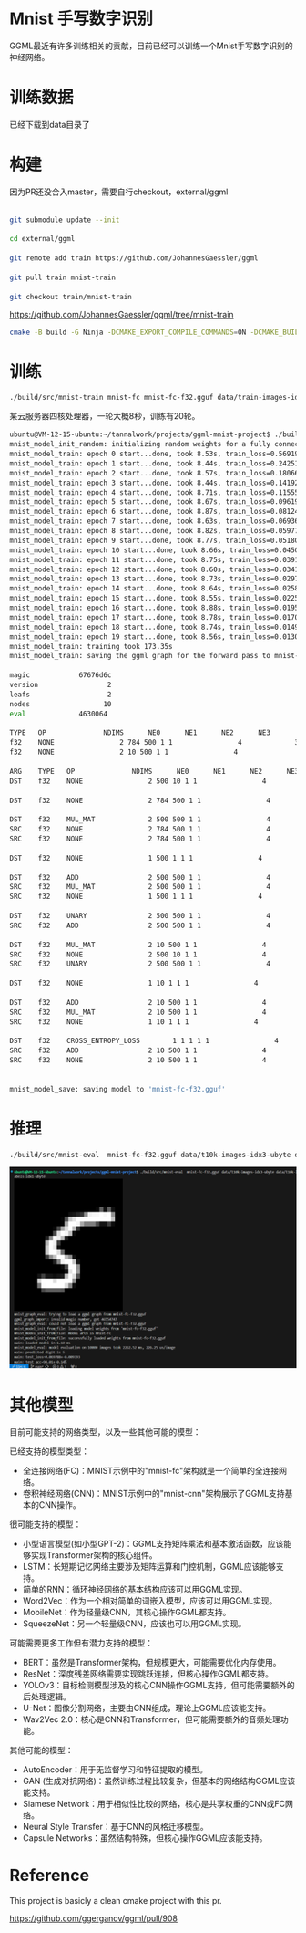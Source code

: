 # Mnist 手写数字识别

GGML最近有许多训练相关的贡献，目前已经可以训练一个Mnist手写数字识别的神经网络。

# 训练数据

已经下载到data目录了

# 构建

因为PR还没合入master，需要自行checkout，external/ggml

```bash

git submodule update --init

cd external/ggml

git remote add train https://github.com/JohannesGaessler/ggml

git pull train mnist-train

git checkout train/mnist-train

```

https://github.com/JohannesGaessler/ggml/tree/mnist-train


```bash
cmake -B build -G Ninja -DCMAKE_EXPORT_COMPILE_COMMANDS=ON -DCMAKE_BUILD_TYPE='Release'
```


# 训练

```bash
./build/src/mnist-train mnist-fc mnist-fc-f32.gguf data/train-images-idx3-ubyte data/train-labels-idx1-ubyte
```

某云服务器四核处理器，一轮大概8秒，训练有20轮。

```bash
ubuntu@VM-12-15-ubuntu:~/tannalwork/projects/ggml-mnist-project$ ./build/src/mnist-train mnist-fc mnist-fc-f32.gguf data/train-images-idx3-ubyte data/train-labels-idx1-ubyte
mnist_model_init_random: initializing random weights for a fully connected model
mnist_model_train: epoch 0 start...done, took 8.53s, train_loss=0.569192, train_acc=86.62%
mnist_model_train: epoch 1 start...done, took 8.44s, train_loss=0.242512, train_acc=93.23%
mnist_model_train: epoch 2 start...done, took 8.57s, train_loss=0.180664, train_acc=94.88%
mnist_model_train: epoch 3 start...done, took 8.44s, train_loss=0.141927, train_acc=96.00%
mnist_model_train: epoch 4 start...done, took 8.71s, train_loss=0.115554, train_acc=96.70%
mnist_model_train: epoch 5 start...done, took 8.67s, train_loss=0.096190, train_acc=97.28%
mnist_model_train: epoch 6 start...done, took 8.87s, train_loss=0.081245, train_acc=97.75%
mnist_model_train: epoch 7 start...done, took 8.63s, train_loss=0.069369, train_acc=98.09%
mnist_model_train: epoch 8 start...done, took 8.82s, train_loss=0.059777, train_acc=98.39%
mnist_model_train: epoch 9 start...done, took 8.77s, train_loss=0.051803, train_acc=98.62%
mnist_model_train: epoch 10 start...done, took 8.66s, train_loss=0.045011, train_acc=98.83%
mnist_model_train: epoch 11 start...done, took 8.75s, train_loss=0.039178, train_acc=99.02%
mnist_model_train: epoch 12 start...done, took 8.60s, train_loss=0.034118, train_acc=99.18%
mnist_model_train: epoch 13 start...done, took 8.73s, train_loss=0.029725, train_acc=99.34%
mnist_model_train: epoch 14 start...done, took 8.64s, train_loss=0.025881, train_acc=99.44%
mnist_model_train: epoch 15 start...done, took 8.55s, train_loss=0.022517, train_acc=99.54%
mnist_model_train: epoch 16 start...done, took 8.88s, train_loss=0.019594, train_acc=99.64%
mnist_model_train: epoch 17 start...done, took 8.78s, train_loss=0.017090, train_acc=99.72%
mnist_model_train: epoch 18 start...done, took 8.74s, train_loss=0.014905, train_acc=99.78%
mnist_model_train: epoch 19 start...done, took 8.56s, train_loss=0.013010, train_acc=99.83%
mnist_model_train: training took 173.35s
mnist_model_train: saving the ggml graph for the forward pass to mnist-fc-f32.ggml

magic            67676d6c
version                 2
leafs                   2
nodes                  10
eval             4630064

TYPE   OP              NDIMS      NE0      NE1      NE2      NE3              NB0              NB1              NB2              NB3             DATA             NAME
f32    NONE                2 784 500 1 1                4             3136          1568000          1568000   0x7f5d945d4a60                           images
f32    NONE                2 10 500 1 1                4               40            20000            20000   0x7f5d94d2ac50                           labels

ARG    TYPE   OP              NDIMS      NE0      NE1      NE2      NE3              NB0              NB1              NB2              NB3   NTASKS             DATA             NAME
DST    f32    NONE                2 500 10 1 1                4             2000            20000            20000   0x7f5dd45d0930                       fc2.weight

DST    f32    NONE                2 784 500 1 1                4             3136          1568000          1568000   0x7f5dd4451180                       fc1.weight

DST    f32    MUL_MAT             2 500 500 1 1                4             2000          1000000          1000000   0x7f5d947538d0                           node_2
SRC    f32    NONE                2 784 500 1 1                4             3136          1568000          1568000   0x7f5dd4451180                       fc1.weight
SRC    f32    NONE                2 784 500 1 1                4             3136          1568000          1568000   0x7f5d945d4a60                           images

DST    f32    NONE                1 500 1 1 1                4             2000             2000             2000   0x7f5dd45cfff0                         fc1.bias

DST    f32    ADD                 2 500 500 1 1                4             2000          1000000          1000000   0x7f5d9493c030                           node_4
SRC    f32    MUL_MAT             2 500 500 1 1                4             2000          1000000          1000000   0x7f5d947538d0                           node_2
SRC    f32    NONE                1 500 1 1 1                4             2000             2000             2000   0x7f5dd45cfff0                         fc1.bias

DST    f32    UNARY               2 500 500 1 1                4             2000          1000000          1000000   0x7f5d94b24790                           node_5
SRC    f32    ADD                 2 500 500 1 1                4             2000          1000000          1000000   0x7f5d9493c030                           node_4

DST    f32    MUL_MAT             2 10 500 1 1                4               40            20000            20000   0x7f5d94d0cef0                           node_6
SRC    f32    NONE                2 500 10 1 1                4             2000            20000            20000   0x7f5dd45d0930                       fc2.weight
SRC    f32    UNARY               2 500 500 1 1                4             2000          1000000          1000000   0x7f5d94b24790                           node_5

DST    f32    NONE                1 10 1 1 1                4               40               40               40   0x7f5dd45d58c0                         fc2.bias

DST    f32    ADD                 2 10 500 1 1                4               40            20000            20000   0x7f5d94d16e10                           logits
SRC    f32    MUL_MAT             2 10 500 1 1                4               40            20000            20000   0x7f5d94d0cef0                           node_6
SRC    f32    NONE                1 10 1 1 1                4               40               40               40   0x7f5dd45d58c0                         fc2.bias

DST    f32    CROSS_ENTROPY_LOSS        1 1 1 1 1                4                4                4                4   0x7f5d94d2fbe0                             loss
SRC    f32    ADD                 2 10 500 1 1                4               40            20000            20000   0x7f5d94d16e10                           logits
SRC    f32    NONE                2 10 500 1 1                4               40            20000            20000   0x7f5d94d2ac50                           labels


mnist_model_save: saving model to 'mnist-fc-f32.gguf'
```

# 推理

```bash
./build/src/mnist-eval  mnist-fc-f32.gguf data/t10k-images-idx3-ubyte data/t10k-labels-idx1-ubyte
```

![alt text](image.png)

# 其他模型

目前可能支持的网络类型，以及一些其他可能的模型：

已经支持的模型类型：
- 全连接网络(FC)：MNIST示例中的"mnist-fc"架构就是一个简单的全连接网络。
- 卷积神经网络(CNN)：MNIST示例中的"mnist-cnn"架构展示了GGML支持基本的CNN操作。

很可能支持的模型：
- 小型语言模型(如小型GPT-2)：GGML支持矩阵乘法和基本激活函数，应该能够实现Transformer架构的核心组件。
- LSTM：长短期记忆网络主要涉及矩阵运算和门控机制，GGML应该能够支持。
- 简单的RNN：循环神经网络的基本结构应该可以用GGML实现。
- Word2Vec：作为一个相对简单的词嵌入模型，应该可以用GGML实现。
- MobileNet：作为轻量级CNN，其核心操作GGML都支持。
- SqueezeNet：另一个轻量级CNN，应该也可以用GGML实现。

可能需要更多工作但有潜力支持的模型：
- BERT：虽然是Transformer架构，但规模更大，可能需要优化内存使用。
- ResNet：深度残差网络需要实现跳跃连接，但核心操作GGML都支持。
- YOLOv3：目标检测模型涉及的核心CNN操作GGML支持，但可能需要额外的后处理逻辑。
- U-Net：图像分割网络，主要由CNN组成，理论上GGML应该能支持。
- Wav2Vec 2.0：核心是CNN和Transformer，但可能需要额外的音频处理功能。

其他可能的模型：
- AutoEncoder：用于无监督学习和特征提取的模型。
- GAN (生成对抗网络)：虽然训练过程比较复杂，但基本的网络结构GGML应该能支持。
- Siamese Network：用于相似性比较的网络，核心是共享权重的CNN或FC网络。
- Neural Style Transfer：基于CNN的风格迁移模型。
- Capsule Networks：虽然结构特殊，但核心操作GGML应该能支持。

# Reference

This project is basicly a clean cmake project with this pr.

https://github.com/ggerganov/ggml/pull/908